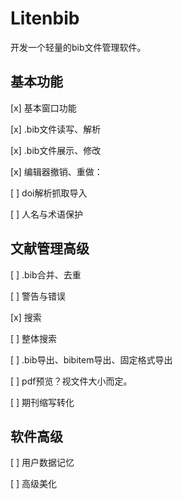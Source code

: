 # Litenbib

开发一个轻量的bib文件管理软件。


## 基本功能

[x] 基本窗口功能

[x] .bib文件读写、解析

[x] .bib文件展示、修改

[x] 编辑器撤销、重做：

[ ] doi解析抓取导入

[ ] 人名与术语保护

## 文献管理高级

[ ] .bib合并、去重

[ ] 警告与错误

[x] 搜索

[ ] 整体搜索

[ ] .bib导出、bibitem导出、固定格式导出

[ ] pdf预览？视文件大小而定。

[ ] 期刊缩写转化

## 软件高级

[ ] 用户数据记忆

[ ] 高级美化